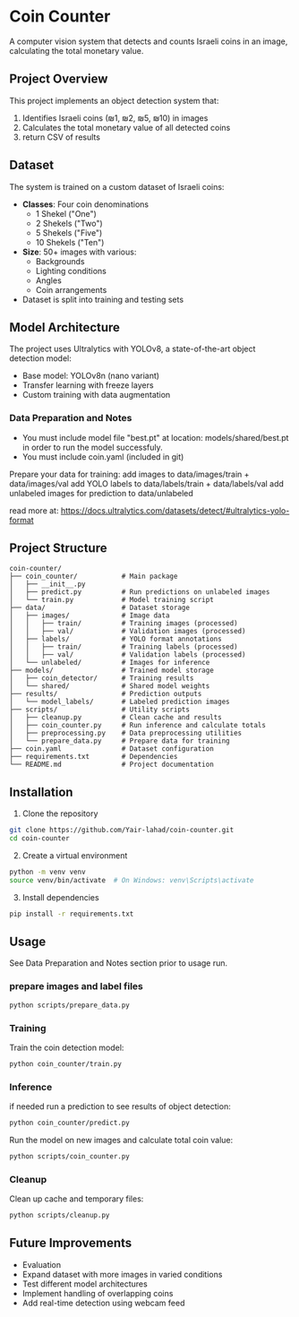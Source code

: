 # Coin Counter

A computer vision system that detects and counts Israeli coins in an image, calculating the total monetary value.

## Project Overview

This project implements an object detection system that:
1. Identifies Israeli coins (₪1, ₪2, ₪5, ₪10) in images
2. Calculates the total monetary value of all detected coins
3. return CSV of results

## Dataset

The system is trained on a custom dataset of Israeli coins:

- **Classes**: Four coin denominations
  - 1 Shekel ("One")
  - 2 Shekels ("Two")
  - 5 Shekels ("Five")
  - 10 Shekels ("Ten")
- **Size**: 50+ images with various:
  - Backgrounds
  - Lighting conditions
  - Angles
  - Coin arrangements
- Dataset is split into training and testing sets

## Model Architecture

The project uses Ultralytics with YOLOv8, a state-of-the-art object detection model:
- Base model: YOLOv8n (nano variant)
- Transfer learning with freeze layers
- Custom training with data augmentation

### Data Preparation and Notes

- You must include model file "best.pt" at location: models/shared/best.pt in order to run the model successfuly.
- You must include coin.yaml (included in git)

Prepare your data for training:
add images to data/images/train + data/images/val
add YOLO labels to data/labels/train + data/labels/val
add unlabeled images for prediction to data/unlabeled

read more at: https://docs.ultralytics.com/datasets/detect/#ultralytics-yolo-format

## Project Structure

```
coin-counter/
├── coin_counter/           # Main package
│   ├── __init__.py
│   ├── predict.py          # Run predictions on unlabeled images
│   └── train.py            # Model training script
├── data/                   # Dataset storage
│   ├── images/             # Image data
│   │   ├── train/          # Training images (processed)
│   │   ├── val/            # Validation images (processed)
│   ├── labels/             # YOLO format annotations
│   │   ├── train/          # Training labels (processed)
│   │   ├── val/            # Validation labels (processed)
│   └── unlabeled/          # Images for inference
├── models/                 # Trained model storage
│   ├── coin_detector/      # Training results
│   └── shared/             # Shared model weights
├── results/                # Prediction outputs
│   └── model_labels/       # Labeled prediction images
├── scripts/                # Utility scripts
│   ├── cleanup.py          # Clean cache and results
│   ├── coin_counter.py     # Run inference and calculate totals
│   ├── preprocessing.py    # Data preprocessing utilities
│   └── prepare_data.py     # Prepare data for training
├── coin.yaml               # Dataset configuration
├── requirements.txt        # Dependencies
└── README.md               # Project documentation
```

## Installation

1. Clone the repository
```bash
git clone https://github.com/Yair-lahad/coin-counter.git
cd coin-counter
```

2. Create a virtual environment
```bash
python -m venv venv
source venv/bin/activate  # On Windows: venv\Scripts\activate
```

3. Install dependencies
```bash
pip install -r requirements.txt
```

## Usage
See Data Preparation and Notes section prior to usage run.

### prepare images and label files
```bash
python scripts/prepare_data.py
```

### Training

Train the coin detection model:
```bash
python coin_counter/train.py
```

### Inference
if needed run a prediction to see results of object detection:
```bash
python coin_counter/predict.py
```

Run the model on new images and calculate total coin value:
```bash
python scripts/coin_counter.py
```

### Cleanup

Clean up cache and temporary files:
```bash
python scripts/cleanup.py
```


## Future Improvements

- Evaluation
- Expand dataset with more images in varied conditions
- Test different model architectures
- Implement handling of overlapping coins
- Add real-time detection using webcam feed

